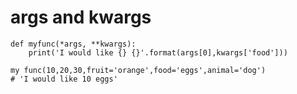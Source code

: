 # args and kwargs

```
def myfunc(*args, **kwargs):
	print('I would like {} {}'.format(args[0],kwargs['food']))
```

```
my func(10,20,30,fruit='orange',food='eggs',animal='dog')
# 'I would like 10 eggs'
```